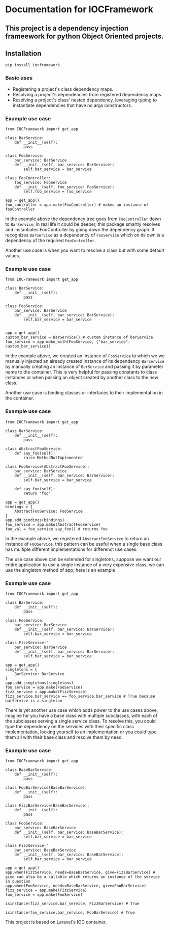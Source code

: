 # Documentation for IOCFramework
## This project is a dependency injection frameework for python Object Oriented projects.

## Installation

`pip install iocframework`

### Basic uses
- Registering a project's class dependency maps.
- Resolving a project's dependencies from registered dependency maps.
- Resolving a project's class' nested dependency, leveraging typing to instantiate dependencies that have no args constructors.

### Example use case
	from IOCFramework import get_app
    
    class BarService:
    	def __init__(self):
        	pass
            
    class FooService:
    	bar_service: BarService
        def __init__(self, bar_service: BarService):
        	self.bar_service = bar_service
            
    class FooController:  
		foo_service: FooService
		def __init__(self, foo_service: FooService):
    		self.foo_service = foo_service
  	
   	app = get_app()
    foo_controller = app.make(FooController) # makes an instance of fooController
    
    
            
            
In the example above the dependency tree goes from `FooController` down to `BarService`, in real life it could be deeper, this package smartly resolves and instantiates FooController by going down the dependency graph. It recognizes `BarService` as a dependency of `FooService` which on its own is a dependency of the required `FooController`.

Another use case is when you want to resolve a class but with some default values.

### Example use case
	from IOCFramework import get_app
    
    class BarService:
    	def __init__(self):
        	pass
            
    class FooService:
    	bar_service: BarService
        def __init__(self, bar_service: BarService):
        	self.bar_service = bar_service
  
  	
   	app = get_app()
    custom_bar_service = BarService() # custom instance of barService
    foo_service = app.make_with(FooService, {"bar_service": custom_bar_service})
  
  In the example above, we created an instance of `FooService` to which we we manually injected an already created instance of its dependency `BarService` by manually creating an instance of `BarService` and passing it by parameter name to the container. This is very helpful for passing constants to class instances or when passing an object created by another class to the new class.
  
Another use case is binding classes or interfaces to their implementation in the container.

### Example use case
	from IOCFramework import get_app
    
    class BarService:
    	def __init__(self):
        	pass
     
    class AbstractFooService:
    	def say_foo(self):
        	raise MethodNotImplemented
            
    class FooService(AbstractFooService):
    	bar_service: BarService
        def __init__(self, bar_service: BarService):
        	self.bar_service = bar_service
        
        def say_foo(self):
        	return "foo"
  
   	app = get_app()
    bindings = {
    	AbstractFooService: FooService
    }
    app.add_bindings(bindings)
    foo_service = app.make(AbstractFooService)
    foo_val = foo_service.say_foo() # returns foo
    
  In the example above, we registered `AbstractFooService` to return an instance of `FOOService`, this pattern can be useful when a single base class has multiple different implementations for differenct use cases.

The use case above can be extended for singletons, suppose we want our entire application to use a single instance of a very expensive class, we can use the singleton method of app; here is an example

### Example use case
	from IOCFramework import get_app
    
    class BarService:
    	def __init__(self):
        	pass
      
    class FooService:
    	bar_service: BarService
        def __init__(self, bar_service: BarService):
        	self.bar_service = bar_service
            
  	class FizzService:'
    	bar_service: BarService
        def __init__(self, bar_service: BarService):
        	self.bar_service = bar_service
            
   	app = get_app()
    singletons = {
    	BarService: BarService
    }
    app.add_singletons(singletons)
    foo_service = app.make(FooService)
    fizz_service = app.make(FizzService)
    fizz_service.bar_service == foo_service.bar_service # True because barService is a singleton 

There is yet another use case which adds power to the use cases above, imagine for you have a base class with multiple subclasses, with each of the subclasses serving a single service class. To resolve this, you could type the dependency on the services with their specific class implementation, locking yourself to an implementation or you could type them all with their base class and resolve them by need.

### Example use case
	from IOCFramework import get_app
    
    class BaseBarService:
    	def __init__(self):
        	pass
            
    class FooBarService(BaseBarService):
    	def __init__(self):
        	pass
            
    class FizzBarService(BaseBarService):
    	def __init__(self):
        	pass
            
    class FooService:
    	bar_service: BaseBarService
        def __init__(self, bar_service: BaseBarService):
        	self.bar_service = bar_service
            
  	class FizzService:'
    	bar_service: BaseBarService
        def __init__(self, bar_service: BaseBarService):
        	self.bar_service = bar_service
            
   	app = get_app()
   	app.when(FizzService, needs=BaseBarService, give=FizzBarService) # give can also be a callable which returns an instance of the service in question
	app.when(FooService, needs=BaseBarService, give=FooBarService)
    fizz_service = app.make(FizzService)
    foo_service = app.make(FooService)
    
    isinstance(fizz_service.bar_service, FizzBarService) # True
    
    isinstance(foo_service.bar_service, FooBarService) # True

This project is based on Laravel's IOC container.
    